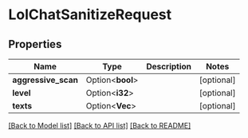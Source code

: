 # LolChatSanitizeRequest

## Properties

Name | Type | Description | Notes
------------ | ------------- | ------------- | -------------
**aggressive_scan** | Option<**bool**> |  | [optional]
**level** | Option<**i32**> |  | [optional]
**texts** | Option<**Vec<String>**> |  | [optional]

[[Back to Model list]](../README.md#documentation-for-models) [[Back to API list]](../README.md#documentation-for-api-endpoints) [[Back to README]](../README.md)


